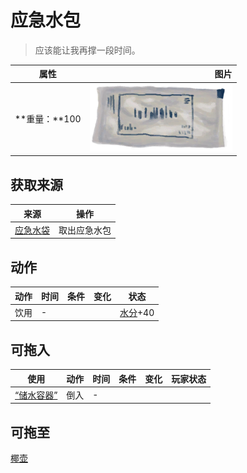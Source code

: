 # 应急水包  
> 应该能让我再撑一段时间。  
  
  属性  |   图片   
 ----  |  ----:   
 **重量：**100  |  ![](Sprite/WaterRation.png)   
  
## 获取来源  
来源  |  操作  
----  |  ----  
[应急水袋](WaterRationsPackage.md)  |  取出应急水包  
## 动作  
动作  |  时间  |  条件  |  变化  |  状态  
----  |  ----  |  ----  |  ----  |  ----  
饮用<br>  |  -  |    |    |  [水分](Hydration.md)+40  
## 可拖入  
使用  |  动作  |  时间  |  条件  |  变化  |  玩家状态  
----  |  ----  |  ----  |  ----  |  ----  |  ----  
[“储水容器”](tag_WaterContainer.md)  |  倒入  |  -  |    |    |    
## 可拖至  
[椰壶](CoconutFlask.md)  
